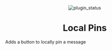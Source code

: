 <!--
	* This file was autogenerated, do not modify it directly
	* https://github.com/nexpid/RevengePlugins/blob/dev/scripts/build/modules/readmes.ts
-->

<div align="center">
<img alt="plugin_status" src="https://img.shields.io/badge/plugin_status-discontinued-f5a97f?style=for-the-badge&labelColor=24273a" />
<br/>

</div>

<h1 align="center">
Local Pins
</h1>

Adds a button to locally pin a message
